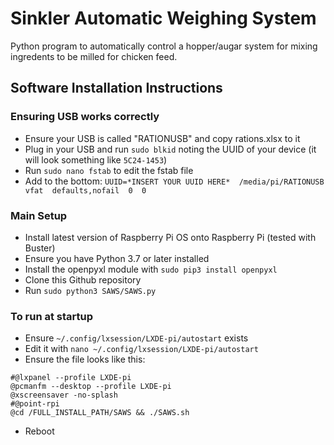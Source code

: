 # Sinkler Automatic Weighing System
Python program to automatically control a hopper/augar system for mixing ingredents to be milled for chicken feed.

## Software Installation Instructions
### Ensuring USB works correctly
* Ensure your USB is called "RATIONUSB" and copy rations.xlsx to it
* Plug in your USB and run ```sudo blkid``` noting the UUID of your device (it will look something like ```5C24-1453```)
* Run ```sudo nano fstab``` to edit the fstab file
* Add to the bottom: ```UUID=*INSERT YOUR UUID HERE*  /media/pi/RATIONUSB  vfat  defaults,nofail  0  0```


### Main Setup
* Install latest version of Raspberry Pi OS onto Raspberry Pi (tested with Buster)
* Ensure you have Python 3.7 or later installed
* Install the openpyxl module with ```sudo pip3 install openpyxl```
* Clone this Github repository
* Run ```sudo python3 SAWS/SAWS.py```

### To run at startup
* Ensure ```~/.config/lxsession/LXDE-pi/autostart``` exists
* Edit it with ```nano ~/.config/lxsession/LXDE-pi/autostart``` 
* Ensure the file looks like this:
```
#@lxpanel --profile LXDE-pi
@pcmanfm --desktop --profile LXDE-pi
@xscreensaver -no-splash
#@point-rpi
@cd /FULL_INSTALL_PATH/SAWS && ./SAWS.sh
```
* Reboot
